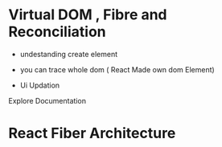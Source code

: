 # Virtual DOM , Fibre and Reconciliation
 - undestanding create element
- you can trace whole dom  ( React Made own dom Element)

- Ui Updation 

Explore Documentation 

# React Fiber Architecture
 